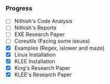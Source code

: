 ### Progress
- [ ] Nithish's Code Analysis
- [ ] Nithish's Reports
- [ ] EXE Research Paper
- [ ] Coreutils  (Facing some issues)
- [x] Examples (Regex, islower and maze)
- [x] Linux Installation
- [x] KLEE Installation
- [x] King's Research Paper
- [x] KLEE's Research Paper
